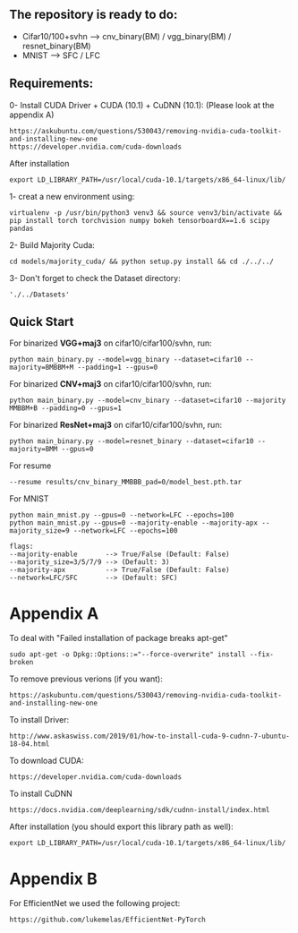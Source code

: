 ## The repository is ready to do:
* Cifar10/100+svhn --> cnv_binary(BM) / vgg_binary(BM) / resnet_binary(BM)
* MNIST --> SFC / LFC


## Requirements:
0- Install CUDA Driver + CUDA (10.1) + CuDNN (10.1): (Please look at the appendix A)

	https://askubuntu.com/questions/530043/removing-nvidia-cuda-toolkit-and-installing-new-one
	https://developer.nvidia.com/cuda-downloads

After installation

	export LD_LIBRARY_PATH=/usr/local/cuda-10.1/targets/x86_64-linux/lib/


1- creat a new environment using:
```
virtualenv -p /usr/bin/python3 venv3 && source venv3/bin/activate && pip install torch torchvision numpy bokeh tensorboardX==1.6 scipy pandas
```
2- Build Majority Cuda:
```
cd models/majority_cuda/ && python setup.py install && cd ./../../
```
3- Don't forget to check the Dataset directory:
```
'./../Datasets'
```

## Quick Start
For binarized **VGG+maj3** on cifar10/cifar100/svhn, run:

	python main_binary.py --model=vgg_binary --dataset=cifar10 --majority=BMBBM+M --padding=1 --gpus=0


For binarized **CNV+maj3** on cifar10/cifar100/svhn, run:

	python main_binary.py --model=cnv_binary --dataset=cifar10 --majority MMBBM+B --padding=0 --gpus=1


For binarized **ResNet+maj3** on cifar10/cifar100/svhn, run:

	python main_binary.py --model=resnet_binary --dataset=cifar10 --majority=BMM --gpus=0 



For resume

	--resume results/cnv_binary_MMBBB_pad=0/model_best.pth.tar 


For MNIST

	python main_mnist.py --gpus=0 --network=LFC --epochs=100
	python main_mnist.py --gpus=0 --majority-enable --majority-apx --majority_size=9 --network=LFC --epochs=100
	
	flags:
	--majority-enable  		--> True/False (Default: False)
	--majority_size=3/5/7/9 --> (Default: 3)
	--majority-apx    		--> True/False (Default: False)
	--network=LFC/SFC		--> (Default: SFC)



# Appendix A

To deal with "Failed installation of package breaks apt-get" 

	sudo apt-get -o Dpkg::Options::="--force-overwrite" install --fix-broken

To remove previous verions (if you want):

	https://askubuntu.com/questions/530043/removing-nvidia-cuda-toolkit-and-installing-new-one

To install Driver:

	http://www.askaswiss.com/2019/01/how-to-install-cuda-9-cudnn-7-ubuntu-18-04.html


To download CUDA:
	
	https://developer.nvidia.com/cuda-downloads

To install CuDNN

	https://docs.nvidia.com/deeplearning/sdk/cudnn-install/index.html

After installation (you should export this library path as well):

	export LD_LIBRARY_PATH=/usr/local/cuda-10.1/targets/x86_64-linux/lib/

# Appendix B

For EfficientNet we used the following project: 

	https://github.com/lukemelas/EfficientNet-PyTorch

